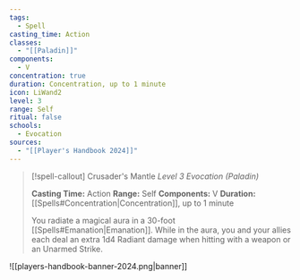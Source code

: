 ```yaml
---
tags:
  - Spell
casting_time: Action
classes:
  - "[[Paladin]]"
components:
  - V
concentration: true
duration: Concentration, up to 1 minute
icon: LiWand2
level: 3
range: Self
ritual: false
schools:
  - Evocation
sources: 
  - "[[Player's Handbook 2024]]"
---
```

>[!spell-callout] Crusader's Mantle
>_Level 3 Evocation (Paladin)_
>
>**Casting Time:** Action
>**Range:** Self
>**Components:** V
>**Duration:** [[Spells#Concentration\|Concentration]], up to 1 minute
>
>You radiate a magical aura in a 30-foot [[Spells#Emanation\|Emanation]]. While in the aura, you and your allies each deal an extra 1d4 Radiant damage when hitting with a weapon or an Unarmed Strike.


![[players-handbook-banner-2024.png|banner]]